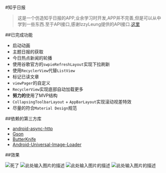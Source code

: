 

#知乎日报

>这是一个仿造知乎日报的APP,业余学习时开发,APP并不完善,但是可以从中学到一些东西.至于API接口,感谢lzzyLeung提供的API接口.[这里][1]

##已完成功能

+ 启动动画
+ 主题日报的获取
+ 今日热点新闻的轮播
+ 使用谷歌官方的`swpieRefreshLayout`实现下拉刷新
+ 使用`RecyclerView`代替`ListView`
+ 标记已读文章
+ `viewPager`的自定义
+ `RecyclerView`实现底部自动加载更多
+ **努力的**使用了MVP结构
+ `CollapsingToolbarLayout` + `AppBarLayout`实现滚动视差特效
+ 尽量的符合`Material Design`规范


##依赖的第三方库

+ [android-async-http][2]
+ [Gson][3]
+ [ButterKnife][4]
+ [Android-Universal-Image-Loader][5]

##效果

![死了][6]
![此处输入图片的描述][7]
![此处输入图片的描述][8]
![此处输入图片的描述][9]


  [1]: https://github.com/iKrelve/KuaiHu/blob/master/%E7%9F%A5%E4%B9%8E%E6%97%A5%E6%8A%A5API.md
  [2]: https://github.com/loopj/android-async-http
  [3]: https://github.com/google/gson
  [4]:https://github.com/JakeWharton/butterknife
  [5]:https://github.com/nostra13/Android-Universal-Image-Loader
  [6]: https://github.com/GithubOnePiece/ZhihuDaily/blob/master/screenshot/1.png
  [7]: https://github.com/GithubOnePiece/ZhihuDaily/blob/master/screenshot/2.png
  [8]: https://github.com/GithubOnePiece/ZhihuDaily/blob/master/screenshot/3.png
  [9]: https://github.com/GithubOnePiece/ZhihuDaily/blob/master/screenshot/4.png